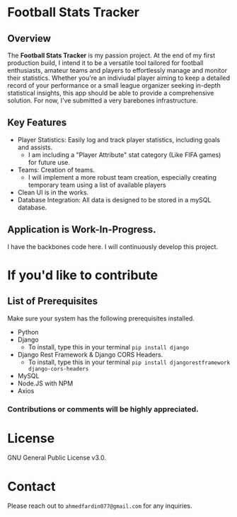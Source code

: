 # Football Stats Tracker
## Overview
The **Football Stats Tracker** is my passion project. At the end of my first production build, I intend it to be a versatile tool tailored for football enthusiasts, amateur teams and players to effortlessly manage and monitor their statistics. 
Whether you're an indiviudal player aiming to keep a detailed record of your performance or a small league organizer seeking in-depth statistical insights, this app should be able to provide a comprehensive solution. For now, I've submitted a very barebones infrastructure.

## Key Features
- Player Statistics:  Easily log and track player statistics, including goals and assists.
  - I am including a "Player Attribute" stat category (Like FIFA games) for future use.
- Teams: Creation of teams.
  - I will implement a more robust team creation, especially creating temporary team using a list of available players
- Clean UI is in the works.
- Database Integration: All data is designed to be stored in a mySQL database.

## Application is Work-In-Progress. 
I have the backbones code here. I will continuously develop this project.

# If you'd like to contribute
## List of Prerequisites
Make sure your system has the following prerequisites installed.
- Python
- Django
  - To install, type this in your terminal ``` pip install django ```
- Django Rest Framework &  Django CORS Headers.
  - To install, type this in your terminal ``` pip install djangorestframework django-cors-headers ```
- MySQL
- Node.JS with NPM
- Axios

### Contributions or comments will be highly appreciated.

# License
GNU General Public License v3.0.

# Contact
Please reach out to ```ahmedfardin077@gmail.com``` for any inquiries.
